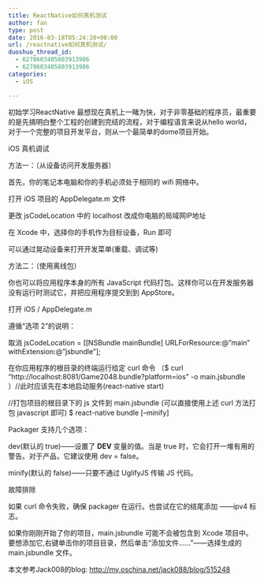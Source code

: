 ```yaml
---
title: ReactNative如何真机测试
author: fan
type: post
date: 2016-03-18T05:24:28+00:00
url: /reactnative如何真机测试/
duoshuo_thread_id:
  - 6278603405803913986
  - 6278603405803913986
categories:
  - iOS

---
```

初始学习ReactNative 最想现在真机上一睹为快，对于非零基础的程序员，最重要的是先搞明白整个工程的创建到完结的流程，对于编程语言来说从hello world，对于一个完整的项目开发平台，则从一个最简单的dome项目开始。
  
iOS 真机调试
  
方法一：（从设备访问开发服务器）
  
首先，你的笔记本电脑和你的手机必须处于相同的 wifi 网络中。
  
打开 iOS 项目的 AppDelegate.m 文件
  
更改 jsCodeLocation 中的 localhost 改成你电脑的局域网IP地址
  
在 Xcode 中，选择你的手机作为目标设备，Run 即可
  
可以通过晃动设备来打开开发菜单(重载、调试等)
  
方法二：（使用离线包）
  
你也可以将应用程序本身的所有 JavaScript 代码打包。这样你可以在开发服务器没有运行时测试它，并把应用程序提交到到 AppStore。
  
打开 iOS / AppDelegate.m
  
遵循“选项 2”的说明：
  
取消 jsCodeLocation = [[NSBundle mainBundle] URLForResource:@&#8221;main&#8221; withExtension:@&#8221;jsbundle&#8221;];
  
在你应用程序的根目录的终端运行给定 curl 命令 （$ curl &#8220;http://localhost:8081/Game2048.bundle?platform=ios&#8221; -o main.jsbundle ）//此时应该先在本地启动服务(react-native start)
  
//打包项目的根目录下的 js 文件到 main.jsbundle (可以直接使用上述 curl 方法打包 javascript 即可) $ react-native bundle [&#8211;minify]
  
Packager 支持几个选项：
  
dev(默认的 true)——设置了 **DEV** 变量的值。当是 true 时，它会打开一堆有用的警告。对于产品，它建议使用 dev = false。
  
minify(默认的 false)——只要不通过 UglifyJS 传输 JS 代码。
  
故障排除
  
如果 curl 命令失败，确保 packager 在运行。也尝试在它的结尾添加 ——ipv4 标志。
  
如果你刚刚开始了你的项目，main.jsbundle 可能不会被包含到 Xcode 项目中。要想添加它,右键单击你的项目目录，然后单击“添加文件……”——选择生成的 main.jsbundle 文件。
  
本文参考Jack008的blog: http://my.oschina.net/jack088/blog/515248